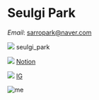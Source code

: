 # Seulgi Park

*Email*: <sarropark@naver.com>


<image src="https://img.shields.io/badge/Discord-7289DA?style=for-the-badge&logo=discord&logoColor=white"/> seulgi_park

<image src="https://img.shields.io/badge/Notion-000000?style=for-the-badge&logo=notion&logoColor=white"/> [Notion](https://www.notion.so/oreumi/68d2a901bd3244d2b52fff8558765094?v=491f6d9be39a4468b77a4e7871db4091&pvs=4 "Notion link" )

<image src="https://img.shields.io/badge/Instagram-E4405F?style=for-the-badge&logo=instagram&logoColor=white"/>  [IG](https://www.instagram.com/sarropk/?hl=en "IG link" )

![me](https://media.discordapp.net/attachments/1171129430081552394/1177323155723927552/IMG_2173.jpg?ex=657216a1&is=655fa1a1&hm=c218515f7b9a5026f409e4052a8f5fe263f332560d93a87dced04df78e88674b&=&width=881&height=528)


        
        
